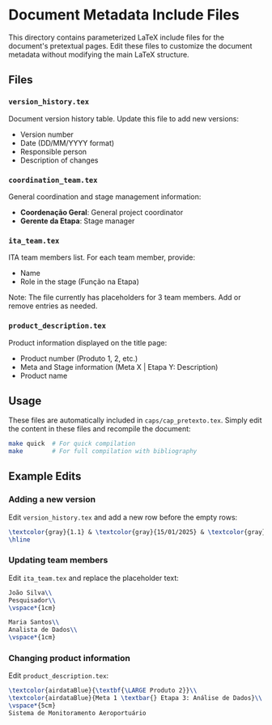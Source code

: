 # Document Metadata Include Files

This directory contains parameterized LaTeX include files for the document's pretextual pages. Edit these files to customize the document metadata without modifying the main LaTeX structure.

## Files

### `version_history.tex`
Document version history table. Update this file to add new versions:
- Version number
- Date (DD/MM/YYYY format)
- Responsible person
- Description of changes

### `coordination_team.tex`
General coordination and stage management information:
- **Coordenação Geral**: General project coordinator
- **Gerente da Etapa**: Stage manager

### `ita_team.tex`
ITA team members list. For each team member, provide:
- Name
- Role in the stage (Função na Etapa)

Note: The file currently has placeholders for 3 team members. Add or remove entries as needed.

### `product_description.tex`
Product information displayed on the title page:
- Product number (Produto 1, 2, etc.)
- Meta and Stage information (Meta X | Etapa Y: Description)
- Product name

## Usage

These files are automatically included in `caps/cap_pretexto.tex`. Simply edit the content in these files and recompile the document:

```bash
make quick  # For quick compilation
make        # For full compilation with bibliography
```

## Example Edits

### Adding a new version
Edit `version_history.tex` and add a new row before the empty rows:
```latex
\textcolor{gray}{1.1} & \textcolor{gray}{15/01/2025} & \textcolor{gray}{João Silva} & \textcolor{gray}{Adição do capítulo de resultados} \\
\hline
```

### Updating team members
Edit `ita_team.tex` and replace the placeholder text:
```latex
João Silva\\
Pesquisador\\
\vspace*{1cm}

Maria Santos\\
Analista de Dados\\
\vspace*{1cm}
```

### Changing product information
Edit `product_description.tex`:
```latex
\textcolor{airdataBlue}{\textbf{\LARGE Produto 2}}\\
\textcolor{airdataBlue}{Meta 1 \textbar{} Etapa 3: Análise de Dados}\\
\vspace*{5cm}	
Sistema de Monitoramento Aeroportuário
```